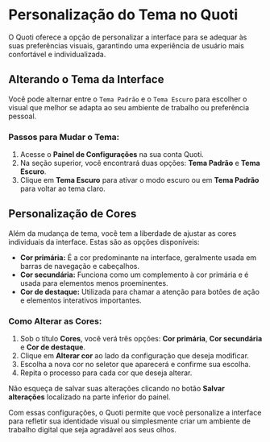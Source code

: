 # Personalização do Tema no Quoti

O Quoti oferece a opção de personalizar a interface para se adequar às suas preferências visuais, garantindo uma experiência de usuário mais confortável e individualizada.

## Alterando o Tema da Interface

Você pode alternar entre o `Tema Padrão` e o `Tema Escuro` para escolher o visual que melhor se adapta ao seu ambiente de trabalho ou preferência pessoal.

### Passos para Mudar o Tema:

1. Acesse o **Painel de Configurações** na sua conta Quoti.
2. Na seção superior, você encontrará duas opções: **Tema Padrão** e **Tema Escuro**.
3. Clique em **Tema Escuro** para ativar o modo escuro ou em **Tema Padrão** para voltar ao tema claro.

## Personalização de Cores

Além da mudança de tema, você tem a liberdade de ajustar as cores individuais da interface. Estas são as opções disponíveis:

- **Cor primária:** É a cor predominante na interface, geralmente usada em barras de navegação e cabeçalhos.
- **Cor secundária:** Funciona como um complemento à cor primária e é usada para elementos menos proeminentes.
- **Cor de destaque:** Utilizada para chamar a atenção para botões de ação e elementos interativos importantes.

### Como Alterar as Cores:

1. Sob o título **Cores**, você verá três opções: **Cor primária**, **Cor secundária** e **Cor de destaque**.
2. Clique em **Alterar cor** ao lado da configuração que deseja modificar.
3. Escolha a nova cor no seletor que aparecerá e confirme sua escolha.
4. Repita o processo para cada cor que deseja alterar.

Não esqueça de salvar suas alterações clicando no botão **Salvar alterações** localizado na parte inferior do painel.

Com essas configurações, o Quoti permite que você personalize a interface para refletir sua identidade visual ou simplesmente criar um ambiente de trabalho digital que seja agradável aos seus olhos.
